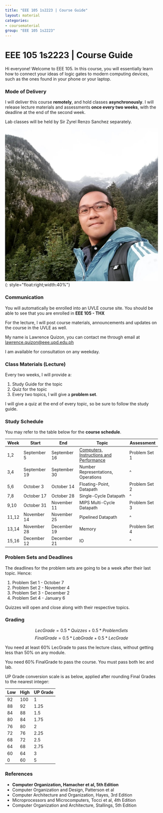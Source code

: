 ```yaml
---
title: "EEE 105 1s2223 | Course Guide"
layout: material
categories:
- coursematerial
group: "EEE 105 1s2223"
---
```


# EEE 105 1s2223 | Course Guide

Hi everyone! Welcome to EEE 105. In this course, you will essentially learn how to connect your ideas of logic gates to modern computing devices, such as the ones found in your phone or your laptop.

### Mode of Delivery

I will deliver this course **remotely**, and hold classes **asynchronously**. I will release lecture materials and assessments **once every two weeks**, with the deadline at the end of the second week. 

Lab classes will be held by Sir Zyrel Renzo Sanchez separately.

![](\images\2022-08-30-11-42-37.png){: style="float:right;width:40%"}

### Communication

You will automatically be enrolled into an UVLE course site. You should be able to see that you are enrolled in **EEE 105 - THX**

For the lecture, I will post course materials, announcements and updates on the course in the UVLE as well.

My name is Lawrence Quizon, you can contact me through email at lawrence.quizon@eee.upd.edu.ph 

I am available for consultation on any weekday.

### Class Materials (Lecture)

Every two weeks, I will provide a:
1. Study Guide for the topic
2. Quiz for the topic
3. Every two topics, I will give a **problem set**.

I will give a quiz at the end of every topic, so be sure to follow the study guide.

### Study Schedule

You may refer to the table below for the **course schedule**.

| Week  | Start        | End          | Topic                                   | Assessment    |
| ----- | ------------ | ------------ | --------------------------------------- | ------------- |
| 1,2   | September 5  | September 16 | [Computers, Instructions and Performance](module1.html) | Problem Set 1 |
| 3,4   | September 19 | September 30 | Number Representations, Operations      |^
| 5,6   | October 3    | October 14   | Floating-Point, Datapath                | Problem Set 2 |
| 7,8   | October 17   | October 28   | Single-Cycle Datapath                   |^
| 9,10  | October 31   | November 11  | MIPS Multi-Cycle Datapath               | Problem Set 3 |
| 11,12 | November 14  | November 25  | Pipelined Datapath                      |^
| 13,14 | November 28  | December 19  | Memory                                  | Problem Set 4 |
| 15,16 | December 12  | December 21  | IO                                      |^

### Problem Sets and Deadlines

The deadlines for the problem sets are going to be a week after their last topic. Hence:

1. Problem Set 1 - October 7
2. Problem Set 2 - November 4
3. Problem Set 3 - December 2
4. Problem Set 4 - January 6

Quizzes will open and close along with their respective topics.

### Grading

$$ LecGrade = 0.5*Quizzes+0.5*ProblemSets $$
$$ FinalGrade = 0.5*LabGrade+0.5*LecGrade $$

You need at least 60% LecGrade to pass the lecture class, without getting less than 50% on any module.

You need 60% FinalGrade to pass the course. You must pass both lec and lab.

UP Grade conversion scale is as below, applied after rounding Final Grades to the nearest integer:

|  Low  |  High   |   UP Grade   |
| -- | --- | ---- |
| 92 | 100 | 1    |
| 88 | 92  | 1.25 |
| 84 | 88  | 1.5  |
| 80 | 84  | 1.75 |
| 76 | 80  | 2    |
| 72 | 76  | 2.25 |
| 68 | 72  | 2.5  |
| 64 | 68  | 2.75 |
| 60 | 64  | 3    |
| 0  | 60  | 5    |

### References

* **Computer Organization, Hamacher et al, 5th Edition**
* Computer Organization and Design, Patterson et al
* Computer Architecture and Organization, Hayes, 3rd Edition
* Microprocessors and Microcomputers, Tocci et al, 4th Edition
* Computer Organization and Architecture, Stallings, 5th Edition
